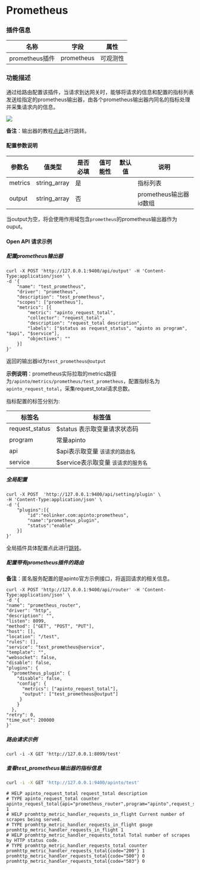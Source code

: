 # Prometheus
### 插件信息

| 名称           | 字段       | 属性     |
| -------------- | ---------- | -------- |
| prometheus插件 | prometheus | 可观测性 |

### 功能描述

通过给路由配置该插件，当请求到达网关时，能够将请求的信息和配置的指标列表发送给指定的prometheus输出器，由各个prometheus输出器内同名的指标处理并采集请求内的信息。

![](http://data.eolinker.com/course/eUCrM7n00732bf46a30d528853f7da77273d513639e8fe5.png)

**备注**：输出器的教程[点此](/docs/apinto/outputer/prometheus.md)进行跳转。

#### 配置参数说明

| 参数名  | 值类型       | 是否必填 | 值可能性 | 默认值 | 说明                   |
| ------- | ------------ | -------- | -------- | ------ | ---------------------- |
| metrics | string_array | 是       |          |        | 指标列表               |
| output  | string_array | 否       |          |        | prometheus输出器id数组 |

当output为空，将会使用作用域包含`prometheus`的prometheus输出器作为ouput。



#### Open API 请求示例

##### 配置prometheus输出器

```shell
curl -X POST 'http://127.0.0.1:9400/api/output' -H 'Content-Type:application/json' \
-d '{
	"name": "test_prometheus",
	"driver": "prometheus",
	"description": "test_prometheus",
	"scopes": ["prometheus"],
	"metrics": [{
		"metric": "apinto_request_total",
		"collector": "request_total",
		"description": "request_total description",
		"labels": ["$status as request_status", "apinto as program", "$api", "$service"],
		"objectives": ""
	}]
}'
```

返回的输出器id为`test_prometheus@output`

**示例说明**：prometheus实际拉取的metrics路径为`/apinto/metrics/prometheus/test_prometheus`，配置指标名为`apinto_request_total`，采集request_total请求总数。

指标配置的标签分别为:

| 标签名         | 标签值                               |
| -------------- | ------------------------------------ |
| request_status | $status 表示取变量请求状态码         |
| program        | 常量apinto                           |
| api            | $api表示取变量  `该请求的路由名`     |
| service        | $service表示取变量  `该请求的服务名` |


##### 全局配置

```shell
curl -X POST  'http://127.0.0.1:9400/api/setting/plugin' \
-H 'Content-Type:application/json' \
-d '{
    "plugins":[{
        "id":"eolinker.com:apinto:prometheus",
        "name":"prometheus_plugin",
        "status":"enable"
    }]
}'
```

全局插件具体配置点此进行[跳转](/docs/apinto/plugins)。



##### 配置带有prometheus插件的路由

**备注**：匿名服务配置的是apinto官方示例接口，将返回请求的相关信息。

```shell
curl -X POST 'http://127.0.0.1:9400/api/router' -H 'Content-Type:application/json' \
-d '{
"name": "prometheus_router",
"driver": "http",
"description": "",
"listen": 8099,
"method": ["GET", "POST", "PUT"],
"host": [],
"location": "/test",
"rules": [],
"service": "test_prometheus@service",
"template": "",
"websocket": false,
"disable": false,
"plugins": {
  "prometheus_plugin": {
    "disable": false,
    "config": {
      "metrics": ["apinto_request_total"],
      "output": ["test_prometheus@output"]
     }
    }
  },
"retry": 0,
"time_out": 200000
}'
```



##### 路由请求示例

```shell
curl -i -X GET 'http://127.0.0.1:8099/test'
```



##### 查看test_prometheus输出器的指标信息

```bash
curl -i -X GET 'http://127.0.0.1:9400/apinto/test'
```

```
# HELP apinto_request_total request_total description
# TYPE apinto_request_total counter
apinto_request_total{api="prometheus_router",program="apinto",request_status="504",service="test_prometheus"} 1
# HELP promhttp_metric_handler_requests_in_flight Current number of scrapes being served.
# TYPE promhttp_metric_handler_requests_in_flight gauge
promhttp_metric_handler_requests_in_flight 1
# HELP promhttp_metric_handler_requests_total Total number of scrapes by HTTP status code.
# TYPE promhttp_metric_handler_requests_total counter
promhttp_metric_handler_requests_total{code="200"} 1
promhttp_metric_handler_requests_total{code="500"} 0
promhttp_metric_handler_requests_total{code="503"} 0
```

